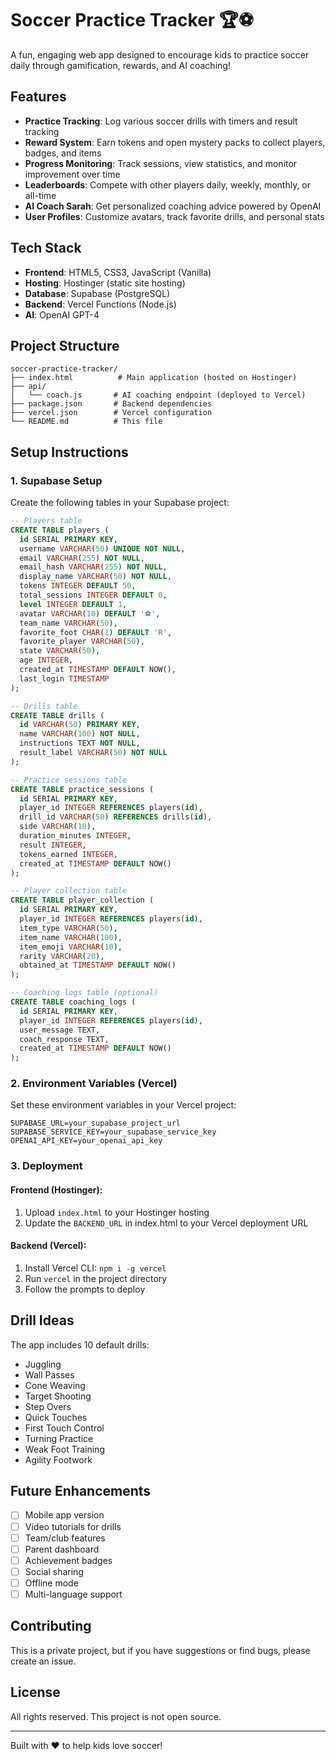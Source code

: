 # Soccer Practice Tracker 🏆⚽

A fun, engaging web app designed to encourage kids to practice soccer daily through gamification, rewards, and AI coaching!

## Features

- **Practice Tracking**: Log various soccer drills with timers and result tracking
- **Reward System**: Earn tokens and open mystery packs to collect players, badges, and items
- **Progress Monitoring**: Track sessions, view statistics, and monitor improvement over time
- **Leaderboards**: Compete with other players daily, weekly, monthly, or all-time
- **AI Coach Sarah**: Get personalized coaching advice powered by OpenAI
- **User Profiles**: Customize avatars, track favorite drills, and personal stats

## Tech Stack

- **Frontend**: HTML5, CSS3, JavaScript (Vanilla)
- **Hosting**: Hostinger (static site hosting)
- **Database**: Supabase (PostgreSQL)
- **Backend**: Vercel Functions (Node.js)
- **AI**: OpenAI GPT-4

## Project Structure

```
soccer-practice-tracker/
├── index.html          # Main application (hosted on Hostinger)
├── api/
│   └── coach.js       # AI coaching endpoint (deployed to Vercel)
├── package.json       # Backend dependencies
├── vercel.json        # Vercel configuration
└── README.md          # This file
```

## Setup Instructions

### 1. Supabase Setup

Create the following tables in your Supabase project:

```sql
-- Players table
CREATE TABLE players (
  id SERIAL PRIMARY KEY,
  username VARCHAR(50) UNIQUE NOT NULL,
  email VARCHAR(255) NOT NULL,
  email_hash VARCHAR(255) NOT NULL,
  display_name VARCHAR(50) NOT NULL,
  tokens INTEGER DEFAULT 50,
  total_sessions INTEGER DEFAULT 0,
  level INTEGER DEFAULT 1,
  avatar VARCHAR(10) DEFAULT '⚽',
  team_name VARCHAR(50),
  favorite_foot CHAR(1) DEFAULT 'R',
  favorite_player VARCHAR(50),
  state VARCHAR(50),
  age INTEGER,
  created_at TIMESTAMP DEFAULT NOW(),
  last_login TIMESTAMP
);

-- Drills table
CREATE TABLE drills (
  id VARCHAR(50) PRIMARY KEY,
  name VARCHAR(100) NOT NULL,
  instructions TEXT NOT NULL,
  result_label VARCHAR(50) NOT NULL
);

-- Practice sessions table
CREATE TABLE practice_sessions (
  id SERIAL PRIMARY KEY,
  player_id INTEGER REFERENCES players(id),
  drill_id VARCHAR(50) REFERENCES drills(id),
  side VARCHAR(10),
  duration_minutes INTEGER,
  result INTEGER,
  tokens_earned INTEGER,
  created_at TIMESTAMP DEFAULT NOW()
);

-- Player collection table
CREATE TABLE player_collection (
  id SERIAL PRIMARY KEY,
  player_id INTEGER REFERENCES players(id),
  item_type VARCHAR(50),
  item_name VARCHAR(100),
  item_emoji VARCHAR(10),
  rarity VARCHAR(20),
  obtained_at TIMESTAMP DEFAULT NOW()
);

-- Coaching logs table (optional)
CREATE TABLE coaching_logs (
  id SERIAL PRIMARY KEY,
  player_id INTEGER REFERENCES players(id),
  user_message TEXT,
  coach_response TEXT,
  created_at TIMESTAMP DEFAULT NOW()
);
```

### 2. Environment Variables (Vercel)

Set these environment variables in your Vercel project:

```
SUPABASE_URL=your_supabase_project_url
SUPABASE_SERVICE_KEY=your_supabase_service_key
OPENAI_API_KEY=your_openai_api_key
```

### 3. Deployment

#### Frontend (Hostinger):
1. Upload `index.html` to your Hostinger hosting
2. Update the `BACKEND_URL` in index.html to your Vercel deployment URL

#### Backend (Vercel):
1. Install Vercel CLI: `npm i -g vercel`
2. Run `vercel` in the project directory
3. Follow the prompts to deploy

## Drill Ideas

The app includes 10 default drills:
- Juggling
- Wall Passes
- Cone Weaving
- Target Shooting
- Step Overs
- Quick Touches
- First Touch Control
- Turning Practice
- Weak Foot Training
- Agility Footwork

## Future Enhancements

- [ ] Mobile app version
- [ ] Video tutorials for drills
- [ ] Team/club features
- [ ] Parent dashboard
- [ ] Achievement badges
- [ ] Social sharing
- [ ] Offline mode
- [ ] Multi-language support

## Contributing

This is a private project, but if you have suggestions or find bugs, please create an issue.

## License

All rights reserved. This project is not open source.

---

Built with ❤️ to help kids love soccer!
